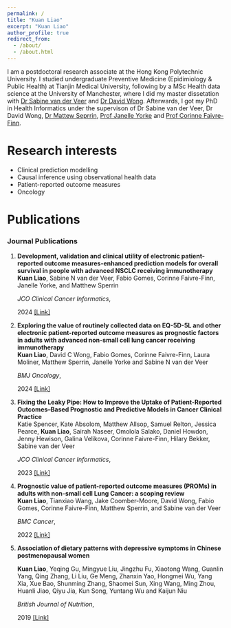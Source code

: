 ```yaml
---
permalink: /
title: "Kuan Liao"
excerpt: "Kuan Liao"
author_profile: true
redirect_from: 
  - /about/
  - /about.html
---
```

I am a postdoctoral research associate at the Hong Kong Polytechnic University. I studied undergraduate Preventive Medicine (Epidimiology & Public Health) at Tianjin Medical University, following by a MSc Health data science at the University of Manchester, where I did my master dissetation with [Dr Sabine van der Veer](https://research.manchester.ac.uk/en/persons/sabine.vanderveer) and [Dr David Wong](https://personalpages.manchester.ac.uk/staff/david.wong/default.htm). Afterwards, I got my PhD in Health Informatics under the supervison of Dr Sabine van der Veer, Dr David Wong, [Dr Mattew Seprrin](https://research.manchester.ac.uk/en/persons/matthew.sperrin), [Prof Janelle Yorke](https://research.manchester.ac.uk/en/persons/janelle.yorke) and [Prof Corinne Faivre-Finn](https://research.manchester.ac.uk/en/persons/corinne.faivre-finn).


Research interests
======
* Clinical prediction modelling
* Causal inference using observational health data
* Patient-reported outcome measures 
* Oncology

Publications
======
<style>
.biblist { }

/* The item */
.biblist li { }

/* You can define custom styles for plstyle field here. */


/*************************************
   The box that contain BibTeX code
 *************************************/
div.noshow { display: none; }
div.bibtex {
  margin-right: 0%;
  margin-top: 1.2em;
  margin-bottom: 1.3em;
  border: 1px solid silver;
  padding: 0.3em 0.5em;
  background: #eeeeee;
}
div.bibtex pre { font-size: 75%; overflow: auto;  width: 100%; }
</style>

<script>
function toggleBibtex(articleid) {
  var bib = document.getElementById('bib_'+articleid);
  if (bib) {
    if(bib.className.indexOf('bibtex') != -1) {
    bib.className.indexOf('noshow') == -1?bib.className = 'bibtex noshow':bib.className = 'bibtex';
    }
  } else {
    return;
  }
}
</script>


### Journal Publications
<ol class="biblist">

<!-- Item: liao_ePROM_model_2024-->
<li ><p>
<b>Development, validation and clinical utility of electronic patient-reported outcome measures-enhanced prediction models for overall survival in people with advanced NSCLC receiving immunotherapy</b><br>
<b>Kuan Liao</b>, Sabine N van der Veer, Fabio Gomes, Corinne Faivre-Finn, Janelle Yorke, and Matthew Sperrin<br>

<i>JCO Clinical Cancer Informatics</i>,

2024
<a href="https://ascopubs.org/doi/10.1200/CCI.24.00035" class="textlink" target="_blank">[Link]</a>

<!-- Item: liao_prognostic_2023-->
<li ><p>
<b>Exploring the value of routinely collected data on EQ-5D-5L and other electronic patient-reported outcome measures as prognostic factors in adults with advanced non-small cell lung cancer receiving immunotherapy</b><br>
<b>Kuan Liao</b>, David C Wong, Fabio Gomes, Corinne Faivre-Finn, Laura Moliner, Matthew Sperrin, Janelle Yorke and Sabine N van der Veer<br>

<i>BMJ Oncology</i>,

2024
<a href="https://bmjoncology.bmj.com/content/3/1/e000158" class="textlink" target="_blank">[Link]</a>


<!-- Item: liao_prognostic_2023-->
<li ><p>
<b>Fixing the Leaky Pipe: How to Improve the Uptake of Patient-Reported Outcomes–Based Prognostic and Predictive Models in Cancer Clinical Practice</b><br>
Katie Spencer, Kate Absolom, Matthew Allsop, Samuel Relton, Jessica Pearce, <b>Kuan Liao</b>, Sairah Naseer, Omolola Salako, Daniel Howdon, Jenny Hewison, Galina Velikova, Corinne Faivre-Finn, Hilary Bekker, Sabine van der Veer<br>

<i>JCO Clinical Cancer Informatics</i>,

2023
<a href="https://doi.org/10.1200/CCI.23.00070" class="textlink" target="_blank">[Link]</a>


<!-- Item: liao_prognostic_2022-->
<li ><p>
<b>Prognostic value of patient-reported outcome measures (PROMs) in adults with non-small cell Lung Cancer: a scoping review</b><br>
<b>Kuan Liao</b>, Tianxiao Wang, Jake Coomber-Moore, David Wong, Fabio Gomes, Corinne Faivre-Finn, Matthew Sperrin, and Sabine van der Veer<br>

<i>BMC Cancer</i>,

2022
<a href="https://doi.org/10.1186/s12885-022-10151-z" class="textlink" target="_blank">[Link]</a>




<!-- Item: liao_diet_2019-->
<li ><p>
<b>Association of dietary patterns with depressive symptoms in Chinese postmenopausal women</b><br>

<b>Kuan Liao</b>, Yeqing Gu, Mingyue Liu, Jingzhu Fu, Xiaotong Wang, Guanlin Yang, Qing Zhang, Li Liu, Ge Meng, Zhanxin Yao, Hongmei Wu, Yang Xia, Xue Bao, Shunming Zhang, Shaomei Sun, Xing Wang, Ming Zhou, Huanli Jiao, Qiyu Jia, Kun Song, Yuntang Wu and Kaijun Niu<br>

<i>British Journal of Nutrition</i>,

2019
<a href="https://doi.org/10.1017/S0007114519001867" class="textlink" target="_blank">[Link]</a>

